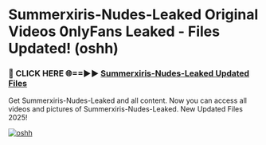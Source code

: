 # Summerxiris-Nudes-Leaked Original Videos 0nlyFans Leaked - Files Updated! (oshh)

<h3>🔴 CLICK HERE 🌐==►► <a href="https://tinyurl.com/5h6xmrr3" rel="nofollow">Summerxiris-Nudes-Leaked Updated Files</a></h3>

Get Summerxiris-Nudes-Leaked and all content. Now you can access all videos and pictures of Summerxiris-Nudes-Leaked. New Updated Files 2025!

[![oshh](https://i.imgur.com/KVD873Z.gif)](https://tinyurl.com/5h6xmrr3)
